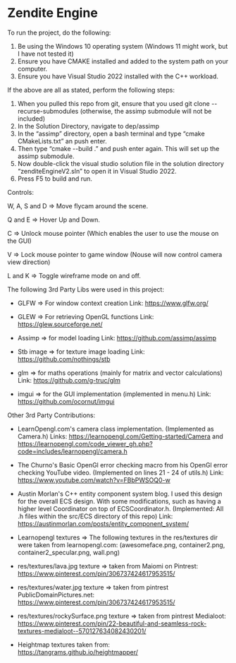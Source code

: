 # Zendite Engine

To run the project, do the following:

1.	Be using the Windows 10 operating system (Windows 11 might work, but I have not tested it)
2.	Ensure you have CMAKE installed and added to the system path on your computer.
3.	Ensure you have Visual Studio 2022 installed with the C++ workload.


If the above are all as stated, perform the following steps:

1.	When you pulled this repo from git, ensure that you used git clone --recurse-submodules <repository-url>  (otherwise, the assimp submodule will not be included)
2.	In the Solution Directory, navigate to dep/assimp
3.	In the “assimp” directory, open a bash terminal and type “cmake CMakeLists.txt” an push enter.
4.	Then type “cmake --build .” and push enter again. This will set up the assimp submodule.
5.	Now double-click the visual studio solution file in the solution directory “zenditeEngineV2.sln” to open it in Visual Studio 2022.
6.	Press F5 to build and run.



Controls:

W, A, S and D => Move flycam around the scene.

Q and E => Hover Up and Down.

C => Unlock mouse pointer (Which enables the user to use the mouse on the GUI)

V => Lock mouse pointer to game window (Nouse will now control camera view direction)

L and K => Toggle wireframe mode on and off.



The following 3rd Party Libs were used in this project:

- GLFW => For window context creation
	Link: https://www.glfw.org/

- GLEW => For retrieving OpenGL functions
	Link: https://glew.sourceforge.net/

- Assimp => for model loading
	Link: https://github.com/assimp/assimp

- Stb image => for texture image loading
	Link: https://github.com/nothings/stb

- glm => for maths operations (mainly for matrix and vector calculations)
	Link: https://github.com/g-truc/glm

- imgui => for the GUI implementation (implemented in menu.h)
	Link: https://github.com/ocornut/imgui



Other 3rd Party Contributions:

- LearnOpengl.com's camera class implementation. (Implemented as Camera.h)
	Links: https://learnopengl.com/Getting-started/Camera and https://learnopengl.com/code_viewer_gh.php?code=includes/learnopengl/camera.h

- The Churno's Basic OpenGl error checking macro from his OpenGl error checking YouTube video. (Implemented on lines 21 - 24 of utils.h)
	Link: https://www.youtube.com/watch?v=FBbPWSOQ0-w

- Austin Morlan's C++ entity component system blog. I used this design for the overall ECS design. With some modifications, such as having a higher level Coordinator on top of ECSCoordinator.h. (Implemented: All .h files within the src/ECS directory of this repo)
	Link: https://austinmorlan.com/posts/entity_component_system/

- Learnopengl textures => The following textures in the res/textures dir were taken from learnopengl.com: (awesomeface.png, container2.png, container2_specular.png, wall.png)

- res/textures/lava.jpg texture => taken from Maiomi on Pintrest: https://www.pinterest.com/pin/306737424617953515/

- res/textures/water.jpg texture => taken from pintrest PublicDomainPictures.net: https://www.pinterest.com/pin/306737424617953515/

- res/textures/rockySurface.png texture => taken from pintrest Medialoot: https://www.pinterest.com/pin/22-beautiful-and-seamless-rock-textures-medialoot--570127634082430201/

- Heightmap textures taken from: https://tangrams.github.io/heightmapper/
